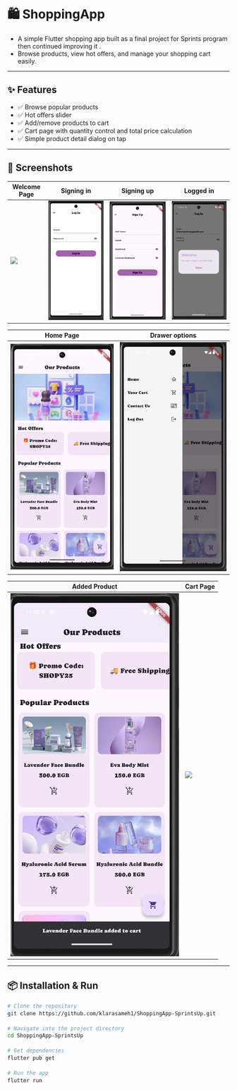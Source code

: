 # 🛍️ ShoppingApp

- A simple Flutter shopping app built as a final project for Sprints program then continued improving it .
- Browse products, view hot offers, and manage your shopping cart easily.

---

## ✨ Features
- ✅ Browse popular products
- ✅ Hot offers slider
- ✅ Add/remove products to cart
- ✅ Cart page with quantity control and total price calculation
- ✅ Simple product detail dialog on tap

---

## 📸 Screenshots

| Welcome Page | Signing in| Signing up | Logged in |
|-----|-----------------|-----|-----|
| ![](ScreenShots/1homePage.png) | ![](ScreenShots/2login.png) | ![](ScreenShots/3signUp.png) | ![](ScreenShots/4loggedIn.png) |

| Home Page | Drawer options|
|-----|-----------------|
| ![](ScreenShots/5homePage.png) | ![](ScreenShots/6Drawer.png) | ![](ScreenShots/3signUp.png) |

| Added Product | Cart Page|
|-----|-----------------|
| ![](ScreenShots/7addedProduct.png) | ![](ScreenShots/8CartPage) | 


---


## 📦 Installation & Run

```bash
# Clone the repository
git clone https://github.com/klarasameh1/ShoppingApp-SprintsUp.git

# Navigate into the project directory
cd ShoppingApp-SprintsUp

# Get dependencies
flutter pub get

# Run the app
flutter run
